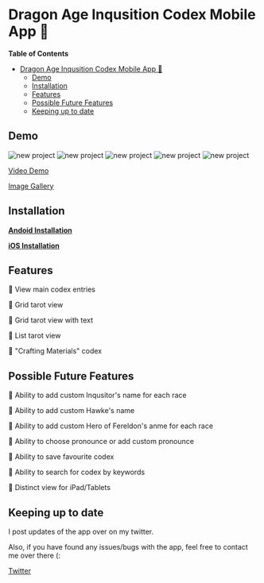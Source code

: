 # Dragon Age Inqusition Codex Mobile App 🥚
**Table of Contents**
- [Dragon Age Inqusition Codex Mobile App 🥚](#dragon-age-inqusition-codex-mobile-app-)
  - [Demo](#demo)
  - [Installation](#installation)
  - [Features](#features)
  - [Possible Future Features](#possible-future-features)
  - [Keeping up to date](#keeping-up-to-date)

## Demo
<img src="https://imgur.com/S7gJDCP.png" alt="new project"/>
<img src="https://imgur.com/6IaPKcS.png" alt="new project"/>
<img src="https://imgur.com/BqIytGa.png" alt="new project"/>
<img src="https://imgur.com/xYxjFwe.png" alt="new project"/>
<img src="https://imgur.com/MhaLFmQ.png" alt="new project"/>

[Video Demo](https://www.youtube.com/watch?v=G1P6coVNMHk)

[Image Gallery](https://imgur.com/a/trRVLnz)

## Installation

**[Andoid Installation](https://github.com/leechuyem/DAI-Codex/blob/master/andoid_installation.md)**

**[iOS Installation](https://github.com/leechuyem/DAI-Codex/blob/master/iOS_Installation.md)**

## Features
🐣 View main codex entries

🐣 Grid tarot view

🐣 Grid tarot view with text

🐣 List tarot view

🐣 "Crafting Materials" codex

## Possible Future Features

🥚 Ability to add custom Inqusitor's name for each race

🥚 Ability to add custom Hawke's name

🥚 Ability to add custom Hero of Fereldon's anme for each race

🥚 Ability to choose pronounce or add custom pronounce

🥚 Ability to save favourite codex

🥚 Ability to search for codex by keywords

🥚 Distinct view for iPad/Tablets

## Keeping up to date

I post updates of the app over on my twitter.

Also, if you have found any issues/bugs with the app, feel free to contact me over there (:

[Twitter](https://twitter.com/waterleemon)
